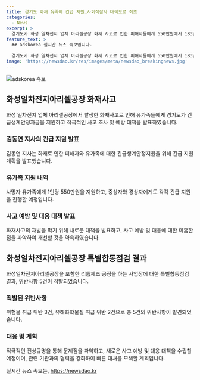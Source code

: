 ```yaml
---
title: 경기도 화재 유족에 긴급 지원…사회적참사 대책으로 최초
categories:
  - News
excerpt: >
  경기도가 화성 일차전지 업체 아리셀공장 화재 사고로 인한 피해자들에게 550만원에서 183만원씩의 긴급생계안정비를 지원할 예정이다. 또한, 이 주변의 리튬제조·공정 사업장 48곳에 대한 특별합동점검에서 5건의 위반사항을 적발했으며, 적극적인 진상규명과 재발 방지를 위한 노력을 강조하고 있다. 이를 통해 이주노동자의 현실을 점검하고, 산업안전과 이주노동자 문제에 대한 새로운 기준이 될 백서를 제작할 것으로 밝혔다.
feature_text: >
  ## adskorea 실시간 뉴스 속보입니다.

  경기도가 화성 일차전지 업체 아리셀공장 화재 사고로 인한 피해자들에게 550만원에서 183만원씩의 긴급생계안정비를 지원할 예정이다. 또한, 이 주변의 리튬제조·공정 사업장 48곳에 대한 특별합동점검에서 5건의 위반사항을 적발했으며, 적극적인 진상규명과 재발 방지를 위한 노력을 강조하고 있다. 이를 통해 이주노동자의 현실을 점검하고, 산업안전과 이주노동자 문제에 대한 새로운 기준이 될 백서를 제작할 것으로 밝혔다.
image: 'https://newsdao.kr/res/images/meta/newsdao_breakingnews.jpg'
---
```


<p><img src="https://newsdao.kr/res/images/meta/newsdao_breakingnews.jpg" alt="adskorea 속보" /></p>

<h2 data-ke-size="size26">화성일차전지아리셀공장 화재사고</h2>

<p data-ke-size="size16">화성 일차전지 업체 아리셀공장에서 발생한 화재사고로 인해 유가족들에게 경기도가 긴급생계안정자금을 지원하고 적극적인 사고 조사 및 예방 대책을 발표하였습니다.</p>

<h3>김동연 지사의 긴급 지원 발표</h3>

<p data-ke-size="size16">김동연 지사는 화재로 인한 피해자와 유가족에 대한 긴급생계안정지원을 위해 긴급 지원 계획을 발표했습니다.</p>

<h3>유가족 지원 내역</h3>

<p data-ke-size="size16">사망자 유가족에게 1인당 550만원을 지원하고, 중상자와 경상자에게도 각각 긴급 지원을 진행할 예정입니다.</p>

<h3>사고 예방 및 대응 대책 발표</h3>

<p data-ke-size="size16">화재사고의 재발을 막기 위해 새로운 대책을 발표하고, 사고 예방 및 대응에 대한 미흡한 점을 파악하여 개선할 것을 약속하였습니다.</p>

<h2 data-ke-size="size26">화성일차전지아리셀공장 특별합동점검 결과</h2>

<p data-ke-size="size16">화성일차전지아리셀공장을 포함한 리튬제조·공정을 하는 사업장에 대한 특별합동점검 결과, 위반사항 5건이 적발되었습니다.</p>

<h3>적발된 위반사항</h3>

<p data-ke-size="size16">위험물 취급 위반 3건, 유해화학물질 취급 위반 2건으로 총 5건의 위반사항이 발견되었습니다.</p>

<h3>대응 및 계획</h3>

<p data-ke-size="size16">적극적인 진상규명을 통해 문제점을 파악하고, 새로운 사고 예방 및 대응 대책을 수립할 예정이며, 관련 기관과의 협력을 강화하여 빠른 대처를 모색할 계획입니다.</p>
실시간 뉴스 속보는, <a href="https://newsdao.kr" rel="dofollow">https://newsdao.kr</a>


